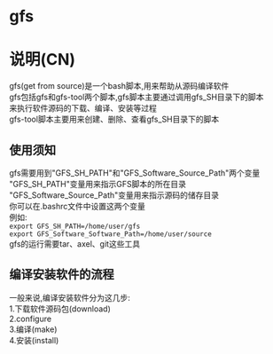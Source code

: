 # gfs
# 说明(CN)
gfs(get from source)是一个bash脚本,用来帮助从源码编译软件  
gfs包括gfs和gfs-tool两个脚本,gfs脚本主要通过调用gfs_SH目录下的脚本  
来执行软件源码的下载、编译、安装等过程  
gfs-tool脚本主要用来创建、删除、查看gfs_SH目录下的脚本  
## 使用须知
gfs需要用到"GFS_SH_PATH"和"GFS_Software_Source_Path"两个变量  
"GFS_SH_PATH"变量用来指示GFS脚本的所在目录  
"GFS_Software_Source_Path"变量用来指示源码的储存目录  
你可以在.bashrc文件中设置这两个变量  
例如:  
	`export GFS_SH_PATH=/home/user/gfs`  
	`export GFS_Software_Software_Path=/home/user/source`  
gfs的运行需要tar、axel、git这些工具
## 编译安装软件的流程
一般来说,编译安装软件分为这几步:  
1.下载软件源码包(download)  
2.configure  
3.编译(make)  
4.安装(install)  

